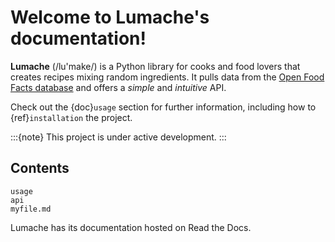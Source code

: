 # Welcome to Lumache's documentation!

**Lumache** (/lu'make/) is a Python library for cooks and food lovers
that creates recipes mixing random ingredients.
It pulls data from the [Open Food Facts database](https://world.openfoodfacts.org/)
and offers a *simple* and *intuitive* API.

Check out the {doc}`usage` section for further information, including
how to {ref}`installation` the project.

:::{note}
This project is under active development.
:::

## Contents

```{toctree}
usage
api
myfile.md
```

Lumache has its documentation hosted on Read the Docs.
